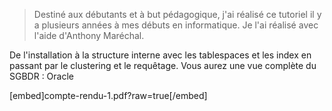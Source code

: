 > Destiné aux débutants et à but pédagogique, j'ai réalisé ce tutoriel il y a plusieurs années à mes débuts en informatique. Je l'ai réalisé avec l'aide d'Anthony Maréchal.

De l'installation à la structure interne avec les tablespaces et les index en passant par le clustering et le requêtage. Vous aurez une vue complète du SGBDR : Oracle


[embed]compte-rendu-1.pdf?raw=true[/embed]
